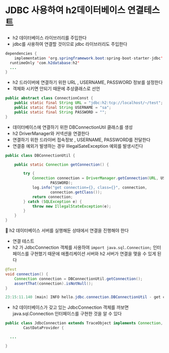 # JDBC 사용하여 h2데이터베이스 연결테스트
- h2 데이터베이스 라이브러리를 주입한다
- jdbc를 사용하여 연결할 것이므로 jdbc 라이브러리도 주입한다

```java
dependencies {
	implementation 'org.springframework.boot:spring-boot-starter-jdbc'
  runtimeOnly 'com.h2database:h2'
  ...
}

```

- h2 드라이버에 연결하기 위한 URL , USERNAME, PASSWORD 정보를 설정한다
- 객체화 시키면 안되기 때문에 추상클래스로 선언

```java
public abstract class ConnectionConst {
    public static final String URL = "jdbc:h2:tcp://localhost/~/test";
    public static final String USERNAME = "sa";
    public static final String PASSWORD = "";
}
```

- 데이터베이스에 연결하기 위한 DBConnectionUtil 클래스를 생성
- h2 DriverManager와 커넥션을 연결한다
- 연결하기 위한 드라이버 접속정보 , USERNAME, PASSWORD를 전달한다
- 연결중 예외가 발생하는 경우 IllegalSateException 예외를 발생시킨다

```java
public class DBConnectionUtil {

    public static Connection getConnection() {

        try {
            Connection connection = DriverManager.getConnection(URL, USERNAME,
                    PASSWORD);
            log.info("get connection={}, class={}", connection,
                    connection.getClass());
            return connection;
        } catch (SQLException e) {
            throw new IllegalStateException(e);
        }
    }
}
```

<aside>
📌 h2 데이터베이스 서버를 실행해둔 상태에서 연결을 진행해야 한다

</aside>

- 연결 테스트
- h2 가 JdbcConnection 객체를 사용하여 `import java.sql.Connection;` 인터페이스를 구현했기 때문에 애플리케이션 서버와 h2 서버가 연결을 맺을 수 있게 된다

```java
@Test
void connection() {
    Connection connection = DBConnectionUtil.getConnection();
    assertThat(connection).isNotNull();
}
```

```java
23:15:11.140 [main] INFO hello.jdbc.connection.DBConnectionUtil - get connection=conn0: url=jdbc:h2:tcp://localhost/~/test user=SA, class=class org.h2.jdbc.JdbcConnection
```

- h2 데이터베이스가 갖고 있는 JdbcConnection 객체를 까보면 java.sql.Connection 인터페이스를 구현한 것을 알 수 있다

```java
public class JdbcConnection extends TraceObject implements Connection, JdbcConnectionBackwardsCompat,
        CastDataProvider {

  ...

}
```